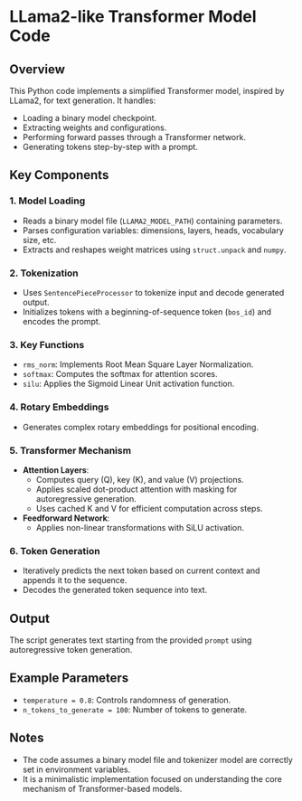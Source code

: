 # LLama2-like Transformer Model Code

## Overview

This Python code implements a simplified Transformer model, inspired by LLama2, for text generation. It handles:

- Loading a binary model checkpoint.
- Extracting weights and configurations.
- Performing forward passes through a Transformer network.
- Generating tokens step-by-step with a prompt.

## Key Components

### 1. **Model Loading**

- Reads a binary model file (`LLAMA2_MODEL_PATH`) containing parameters.
- Parses configuration variables: dimensions, layers, heads, vocabulary size, etc.
- Extracts and reshapes weight matrices using `struct.unpack` and `numpy`.

### 2. **Tokenization**

- Uses `SentencePieceProcessor` to tokenize input and decode generated output.
- Initializes tokens with a beginning-of-sequence token (`bos_id`) and encodes the prompt.

### 3. **Key Functions**

- `rms_norm`: Implements Root Mean Square Layer Normalization.
- `softmax`: Computes the softmax for attention scores.
- `silu`: Applies the Sigmoid Linear Unit activation function.

### 4. **Rotary Embeddings**

- Generates complex rotary embeddings for positional encoding.

### 5. **Transformer Mechanism**

- **Attention Layers**:
  - Computes query (Q), key (K), and value (V) projections.
  - Applies scaled dot-product attention with masking for autoregressive generation.
  - Uses cached K and V for efficient computation across steps.
- **Feedforward Network**:
  - Applies non-linear transformations with SiLU activation.

### 6. **Token Generation**

- Iteratively predicts the next token based on current context and appends it to the sequence.
- Decodes the generated token sequence into text.

## Output

The script generates text starting from the provided `prompt` using autoregressive token generation.

## Example Parameters

- `temperature = 0.8`: Controls randomness of generation.
- `n_tokens_to_generate = 100`: Number of tokens to generate.

## Notes

- The code assumes a binary model file and tokenizer model are correctly set in environment variables.
- It is a minimalistic implementation focused on understanding the core mechanism of Transformer-based models.
